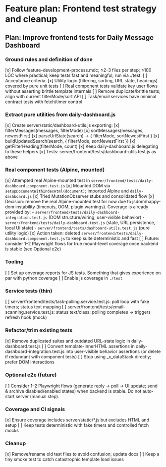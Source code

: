 # Feature plan: Frontend test strategy and cleanup

## Plan: Improve frontend tests for Daily Message Dashboard

### Ground rules and definition of done
[x] Follow feature-development-process.mdc; ≤2–3 files per step; ≤100 LOC where practical; keep tests fast and meaningful; run via ./test.
[ ] Acceptance criteria:
[x] Utility logic (filtering, sorting, URL state, headings) covered by pure unit tests
[ ] Real component tests validate key user flows without asserting brittle template internals
[ ] Remove duplicate/brittle tests; align with current filterMode/sort API
[ ] Task/email services have minimal contract tests with fetch/timer control

### Extract pure utilities from daily-dashboard.js
[x] Create server/static/dashboard-utils.js exporting:
[x] filterMessages(messages, filterMode)
[x] sortMessages(messages, newestFirst)
[x] parseUrlState(search) → { filterMode, sortNewestFirst }
[x] buildUpdatedSearch(search, { filterMode, sortNewestFirst })
[x] getFilterHeading(filterMode, count)
[x] Keep daily-dashboard.js delegating to these helpers
[x] Tests: server/frontend/tests/dashboard-utils.test.js as above

### Real component tests (Alpine, mounted)
[x] Attempted real Alpine-mounted test in `server/frontend/tests/daily-dashboard.component.test.js`
[x] Mounted DOM via `setupDocumentWithIndexHtml(document)`; imported Alpine and `daily-dashboard.js`
[x] Tried MutationObserver stubs and consolidated flow
[x] Decision: remove the real Alpine-mounted test for now due to jsdom/happy-dom instability (timeouts, OOM, plugin warnings). Coverage is already provided by:
    - `server/frontend/tests/daily-dashboard-integration.test.js` (DOM structure/wiring, user-visible behavior)
    - `server/frontend/tests/daily-dashboard.test.js` (state, URL persistence, local UI state)
    - `server/frontend/tests/dashboard-utils.test.js` (pure utility logic)
[x] Action taken: deleted `server/frontend/tests/daily-dashboard.component.test.js` to keep suite deterministic and fast
[ ] Future: consider 1–2 Playwright flows for true mount-level coverage once backend is stable (see Optional e2e)

### Tooling

[ ] Set up coverage reports for JS tests. Something that gives experience on par with python coverage
[ ] Enable js coverage in `./test`

### Service tests (thin)
[ ] server/frontend/tests/task-polling.service.test.js: poll loop with fake timers; status text mapping
[ ] server/frontend/tests/email-scanning.service.test.js: status text/class; polling completes → triggers refresh hook (mock)

### Refactor/trim existing tests
[x] Remove duplicated suites and outdated URL-state logic in daily-dashboard.test.js
[ ] Convert template-innerHTML assertions in daily-dashboard-integration.test.js into user-visible behavior assertions (or delete if redundant with component tests)
[ ] Stop using _x_dataStack directly; prefer DOM interactions

### Optional e2e (future)
[ ] Consider 1–2 Playwright flows (generate reply → poll → UI update; send & archive disabled/enabled states) when backend is stable. Do not auto-start server (manual step).

### Coverage and CI signals
[x] Ensure coverage includes server/static/*.js but excludes HTML and setup
[ ] Keep tests deterministic with fake timers and controlled fetch mocks

### Cleanup
[x] Remove/rename old test files to avoid confusion; update docs
[ ] Keep a tiny smoke test to catch catastrophic template load issues